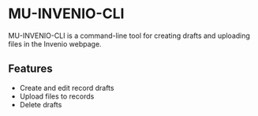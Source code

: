 # MU-INVENIO-CLI

MU-INVENIO-CLI is a command-line tool for creating drafts and uploading files in the Invenio webpage.

## Features

- Create and edit record drafts
- Upload files to records
- Delete drafts
